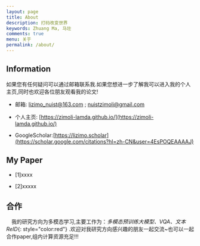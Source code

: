 ```yaml
---
layout: page
title: About
description: 打码改变世界
keywords: Zhuang Ma, 马壮
comments: true
menu: 关于
permalink: /about/
---
```


## Information

如果您有任何疑问可以通过邮箱联系我.如果您想进一步了解我可以进入我的个人主页,同时也欢迎各位朋友观看我的论文!

* 邮箱: lizimo_nuist@163.com ; nuistzimoli@gmail.com

* 个人主页: [https://zimoli-lamda.github.io/](https://zimoli-lamda.github.io/)

* GoogleScholar:[https://lizimo.scholar](https://scholar.google.com/citations?hl=zh-CN&user=4EsPOQEAAAAJ)



## My Paper

* [1]xxxx

* [2]xxxxx

## 合作
&emsp;我的研究方向为多模态学习,主要工作为：*多模态预训练大模型、VQA、文本ReID*{: style="color:red"} .欢迎对我研究方向感兴趣的朋友一起交流~也可以一起合作paper,组内计算资源充足!!!
